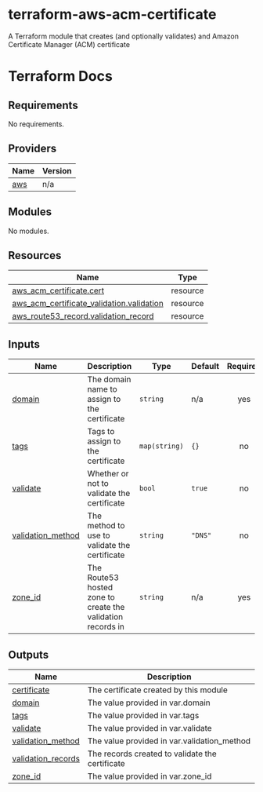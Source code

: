 # terraform-aws-acm-certificate

A Terraform module that creates (and optionally validates) and Amazon Certificate Manager (ACM) certificate

# Terraform Docs

## Requirements

No requirements.

## Providers

| Name | Version |
|------|---------|
| <a name="provider_aws"></a> [aws](#provider\_aws) | n/a |

## Modules

No modules.

## Resources

| Name | Type |
|------|------|
| [aws_acm_certificate.cert](https://registry.terraform.io/providers/hashicorp/aws/latest/docs/resources/acm_certificate) | resource |
| [aws_acm_certificate_validation.validation](https://registry.terraform.io/providers/hashicorp/aws/latest/docs/resources/acm_certificate_validation) | resource |
| [aws_route53_record.validation_record](https://registry.terraform.io/providers/hashicorp/aws/latest/docs/resources/route53_record) | resource |

## Inputs

| Name | Description | Type | Default | Required |
|------|-------------|------|---------|:--------:|
| <a name="input_domain"></a> [domain](#input\_domain) | The domain name to assign to the certificate | `string` | n/a | yes |
| <a name="input_tags"></a> [tags](#input\_tags) | Tags to assign to the certificate | `map(string)` | `{}` | no |
| <a name="input_validate"></a> [validate](#input\_validate) | Whether or not to validate the certificate | `bool` | `true` | no |
| <a name="input_validation_method"></a> [validation\_method](#input\_validation\_method) | The method to use to validate the certificate | `string` | `"DNS"` | no |
| <a name="input_zone_id"></a> [zone\_id](#input\_zone\_id) | The Route53 hosted zone to create the validation records in | `string` | n/a | yes |

## Outputs

| Name | Description |
|------|-------------|
| <a name="output_certificate"></a> [certificate](#output\_certificate) | The certificate created by this module |
| <a name="output_domain"></a> [domain](#output\_domain) | The value provided in var.domain |
| <a name="output_tags"></a> [tags](#output\_tags) | The value provided in var.tags |
| <a name="output_validate"></a> [validate](#output\_validate) | The value provided in var.validate |
| <a name="output_validation_method"></a> [validation\_method](#output\_validation\_method) | The value provided in var.validation\_method |
| <a name="output_validation_records"></a> [validation\_records](#output\_validation\_records) | The records created to validate the certificate |
| <a name="output_zone_id"></a> [zone\_id](#output\_zone\_id) | The value provided in var.zone\_id |
